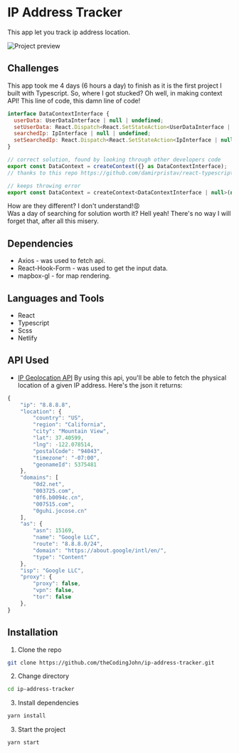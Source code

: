 # IP Address Tracker

This app let you track ip address location.

![Project preview](./md_assets/ip-address-tracker.gif)

## Challenges

This app took me 4 days (6 hours a day) to finish as it is the first project I built with Typescript. So, where I got stucked? Oh well, in making context API! This line of code, this damn line of code!

```js
interface DataContextInterface {
  userData: UserDataInterface | null | undefined;
  setUserData: React.Dispatch<React.SetStateAction<UserDataInterface | null>>;
  searchedIp: IpInterface | null | undefined;
  setSearchedIp: React.Dispatch<React.SetStateAction<IpInterface | null>>;
}

// correct solution, found by looking through other developers code
export const DataContext = createContext({} as DataContextInterface);
// thanks to this repo https://github.com/damirpristav/react-typescript-multi-lang-website-context-api/blob/master/src/context/lang.tsx

// keeps throwing error
export const DataContext = createContext<DataContextInterface | null>(null);
```

How are they different? I don't understand!😡  
Was a day of searching for solution worth it? Hell yeah! There's no way I will forget that, after all this misery.

## Dependencies

- Axios - was used to fetch api.
- React-Hook-Form - was used to get the input data.
- mapbox-gl - for map rendering.

## Languages and Tools

- React
- Typescript
- Scss
- Netlify

## API Used

- [IP Geolocation API](https://geo.ipify.org/)
  By using this api, you'll be able to fetch the physical location of a given IP address.
  Here's the json it returns:

```js
{
    "ip": "8.8.8.8",
    "location": {
        "country": "US",
        "region": "California",
        "city": "Mountain View",
        "lat": 37.40599,
        "lng": -122.078514,
        "postalCode": "94043",
        "timezone": "-07:00",
        "geonameId": 5375481
    },
    "domains": [
        "0d2.net",
        "003725.com",
        "0f6.b0094c.cn",
        "007515.com",
        "0guhi.jocose.cn"
    ],
    "as": {
        "asn": 15169,
        "name": "Google LLC",
        "route": "8.8.8.0/24",
        "domain": "https://about.google/intl/en/",
        "type": "Content"
    },
    "isp": "Google LLC",
    "proxy": {
        "proxy": false,
        "vpn": false,
        "tor": false
    },
}
```

## Installation

1. Clone the repo

```sh
git clone https://github.com/theCodingJohn/ip-address-tracker.git
```

2. Change directory

```sh
cd ip-address-tracker
```

3. Install dependencies

```sh
yarn install
```

3. Start the project

```sh
yarn start
```
